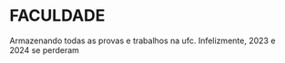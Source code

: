 # FACULDADE



Armazenando todas as provas e trabalhos na ufc.
Infelizmente, 2023 e 2024 se perderam
